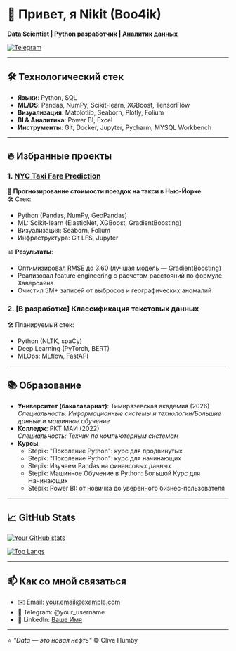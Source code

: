 # 👋 Привет, я Nikit (Boo4ik) 

**Data Scientist | Python разработчик | Аналитик данных**

[![Telegram](https://img.shields.io/badge/📨-Telegram-blue)](https://t.me/Boo4ik)

---

## 🛠 Технологический стек
- **Языки**: Python, SQL
- **ML/DS**: Pandas, NumPy, Scikit-learn, XGBoost, TensorFlow
- **Визуализация**: Matplotlib, Seaborn, Plotly, Folium
- **BI & Аналитика**: Power BI, Excel
- **Инструменты**: Git, Docker, Jupyter, Pycharm,  MYSQL Workbench

---

## 🔥 Избранные проекты

### 1. [NYC Taxi Fare Prediction](https://github.com/Boo4ik/nyc-taxi-analysis)
📌 **Прогнозирование стоимости поездок на такси в Нью-Йорке**  
🛠️ Стек:  
- Python (Pandas, NumPy, GeoPandas)  
- ML: Scikit-learn (ElasticNet, XGBoost, GradientBoosting)  
- Визуализация: Seaborn, Folium  
- Инфраструктура: Git LFS, Jupyter  

📊 **Результаты**:  
- Оптимизировал RMSE до 3.60 (лучшая модель — GradientBoosting)  
- Реализовал feature engineering с расчетом расстояний по формуле Хаверсайна  
- Очистил 5M+ записей от выбросов и географических аномалий  

### 2. [В разработке] Классификация текстовых данных  
🛠️ Планируемый стек:  
- Python (NLTK, spaCy)  
- Deep Learning (PyTorch, BERT)  
- MLOps: MLflow, FastAPI  

---

## 📚 Образование
- **Университет (бакалавариат)**: Тимирязевская академия (2026)  
  *Специальность: Информационные системы и технологии/Большие данные и машинное обучение*
- **Колледж**: РКТ МАИ (2022)  
  *Специальность: Техник по компьютерным системам*
- **Курсы**:  
  - Stepik: "Поколение Python": курс для продвинутых
  - Stepik: "Поколение Python": курс для начинающих
  - Stepik: Изучаем Pandas на финансовых данных
  - Stepik: Машинное Обучение в Python: Большой Курс для Начинающих
  - Stepik: Power BI: от новичка до уверенного бизнес-пользователя

---

## 📈 GitHub Stats
[![Your GitHub stats](https://github-readme-stats.vercel.app/api?username=Boo4ik&show_icons=true&theme=radical)](https://github.com/Boo4ik)

[![Top Langs](https://github-readme-stats.vercel.app/api/top-langs/?username=Boo4ik&layout=compact)](https://github.com/Boo4ik)

---

## 📫 Как со мной связаться
- ✉️ Email: your.email@example.com  
- 💬 Telegram: @your_username  
- 👔 LinkedIn: [Ваше Имя](https://linkedin.com/in/your-profile)

---

⭐ *"Data — это новая нефть"* © Clive Humby

